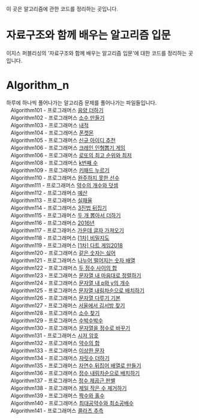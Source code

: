 
이 곳은 알고리즘에 관한 코드를 정리하는 곳입니다.

# 자료구조와 함께 배우는 알고리즘 입문
이지스 퍼블리싱의 '자료구조와 함께 배우는 알고리즘 입문'에 대한 코드를 정리하는 곳입니다.

# Algorithm_n
하루에 하나씩 풀어나가는 알고리즘 문제를 풀어나가는 파일들입니다.<br>
&nbsp;&nbsp;&nbsp;Algorithm101 - 프로그래머스 [음양 더하기](https://programmers.co.kr/learn/courses/30/lessons/76501)<br>
&nbsp;&nbsp;&nbsp;Algorithm102 - 프로그래머스 [소수 만들기](https://programmers.co.kr/learn/courses/30/lessons/12977)<br>
&nbsp;&nbsp;&nbsp;Algorithm103 - 프로그래머스 [내적](https://programmers.co.kr/learn/courses/30/lessons/70128)<br>
&nbsp;&nbsp;&nbsp;Algorithm104 - 프로그래머스 [폰켓몬](https://programmers.co.kr/learn/courses/30/lessons/1845)<br>
&nbsp;&nbsp;&nbsp;Algorithm105 - 프로그래머스 [신규 아이디 추천](https://programmers.co.kr/learn/courses/30/lessons/72410)<br>
&nbsp;&nbsp;&nbsp;Algorithm106 - 프로그래머스 [크레인 인형뽑기 게임](https://programmers.co.kr/learn/courses/30/lessons/64061)<br>
&nbsp;&nbsp;&nbsp;Algorithm106 - 프로그래머스 [로또의 최고 순위와 최저 ](https://programmers.co.kr/learn/courses/30/lessons/77484)<br>
&nbsp;&nbsp;&nbsp;Algorithm108 - 프로그래머스 [k번째 수](https://programmers.co.kr/learn/courses/30/lessons/42748)<br>
&nbsp;&nbsp;&nbsp;Algorithm109 - 프로그래머스 [키패드 누르기](https://programmers.co.kr/learn/courses/30/lessons/67256)<br>
&nbsp;&nbsp;&nbsp;Algorithm110 - 프로그래머스 [완주하지 못한 선수](https://programmers.co.kr/learn/courses/30/lessons/42576)<br>
&nbsp;&nbsp;&nbsp;Algorithm111 - 프로그래머스 [약수의 개수와 덧셈](https://programmers.co.kr/learn/courses/30/lessons/77884)<br>
&nbsp;&nbsp;&nbsp;Algorithm112 - 프로그래머스 [예산](https://programmers.co.kr/learn/courses/30/lessons/12982)<br>
&nbsp;&nbsp;&nbsp;Algorithm113 - 프로그래머스 [실패율](https://programmers.co.kr/learn/courses/30/lessons/12982)<br>
&nbsp;&nbsp;&nbsp;Algorithm114 - 프로그래머스 [3진법 뒤집기](https://programmers.co.kr/learn/courses/30/lessons/68935)<br>
&nbsp;&nbsp;&nbsp;Algorithm115 - 프로그래머스 [두 개 뽑아서 더하기](https://programmers.co.kr/learn/courses/30/lessons/68644)<br>
&nbsp;&nbsp;&nbsp;Algorithm116 - 프로그래머스 [2016년](https://programmers.co.kr/learn/courses/30/lessons/12901)<br>
&nbsp;&nbsp;&nbsp;Algorithm117 - 프로그래머스 [가운데 글자 가져오기](https://programmers.co.kr/learn/courses/30/lessons/12903)<br>
&nbsp;&nbsp;&nbsp;Algorithm118 - 프로그래머스 [[1차] 비밀지도](https://programmers.co.kr/learn/courses/30/lessons/17681)<br>
&nbsp;&nbsp;&nbsp;Algorithm119 - 프로그래머스 [[1차] 다트 게임2018](https://programmers.co.kr/learn/courses/30/lessons/17682)<br>
&nbsp;&nbsp;&nbsp;Algorithm120 - 프로그래머스 [같은 숫자는 싫어](https://programmers.co.kr/learn/courses/30/lessons/12906)<br>
&nbsp;&nbsp;&nbsp;Algorithm121 - 프로그래머스 [나누어 떨어지는 숫자 배열](https://programmers.co.kr/learn/courses/30/lessons/12910)<br>
&nbsp;&nbsp;&nbsp;Algorithm122 - 프로그래머스 [두 정수 사이의 합](https://programmers.co.kr/learn/courses/30/lessons/12912)<br>
&nbsp;&nbsp;&nbsp;Algorithm123 - 프로그래머스 [문자열 내 마음대로 정렬하기](https://programmers.co.kr/learn/courses/30/lessons/12915)<br>
&nbsp;&nbsp;&nbsp;Algorithm124 - 프로그래머스 [문자열 내 p와 y의 개수](https://programmers.co.kr/learn/courses/30/lessons/12916)<br>
&nbsp;&nbsp;&nbsp;Algorithm125 - 프로그래머스 [문자열 내림차순으로 배치하기](https://programmers.co.kr/learn/courses/30/lessons/12917)<br>
&nbsp;&nbsp;&nbsp;Algorithm126 - 프로그래머스 [문자열 다루기 기본](https://programmers.co.kr/learn/courses/30/lessons/12918)<br>
&nbsp;&nbsp;&nbsp;Algorithm127 - 프로그래머스 [서울에서 김서방 찾기](https://programmers.co.kr/learn/courses/30/lessons/12919)<br>
&nbsp;&nbsp;&nbsp;Algorithm128 - 프로그래머스 [소수 찾기](https://programmers.co.kr/learn/courses/30/lessons/12921)<br>
&nbsp;&nbsp;&nbsp;Algorithm129 - 프로그래머스 [수박수박수](https://programmers.co.kr/learn/courses/30/lessons/12922)<br>
&nbsp;&nbsp;&nbsp;Algorithm130 - 프로그래머스 [문자열을 정수로 바꾸기](https://programmers.co.kr/learn/courses/30/lessons/12925)<br>
&nbsp;&nbsp;&nbsp;Algorithm131 - 프로그래머스 [시저 암호](https://programmers.co.kr/learn/courses/30/lessons/12926)<br>
&nbsp;&nbsp;&nbsp;Algorithm132 - 프로그래머스 [약수의 합](https://programmers.co.kr/learn/courses/30/lessons/12928)<br>
&nbsp;&nbsp;&nbsp;Algorithm133 - 프로그래머스 [이상한 문자](https://programmers.co.kr/learn/courses/30/lessons/12930)<br>
&nbsp;&nbsp;&nbsp;Algorithm134 - 프로그래머스 [자릿수 더하기](https://programmers.co.kr/learn/courses/30/lessons/12931)<br>
&nbsp;&nbsp;&nbsp;Algorithm135 - 프로그래머스 [자연수 뒤집어 배열로 만들기](https://programmers.co.kr/learn/courses/30/lessons/12932)<br>
&nbsp;&nbsp;&nbsp;Algorithm136 - 프로그래머스 [정수 내림차순으로 배치하기](https://programmers.co.kr/learn/courses/30/lessons/12933)<br>
&nbsp;&nbsp;&nbsp;Algorithm137 - 프로그래머스 [정수 제곱근 판별](https://programmers.co.kr/learn/courses/30/lessons/12934)<br>
&nbsp;&nbsp;&nbsp;Algorithm138 - 프로그래머스 [제일 작은 수 제거하기](https://programmers.co.kr/learn/courses/30/lessons/12935)<br>
&nbsp;&nbsp;&nbsp;Algorithm139 - 프로그래머스 [짝수와 홀수](https://programmers.co.kr/learn/courses/30/lessons/12937)<br>
&nbsp;&nbsp;&nbsp;Algorithm140 - 프로그래머스 [최대공약수와 최소공배수](https://programmers.co.kr/learn/courses/30/lessons/12940)<br>
&nbsp;&nbsp;&nbsp;Algorithm141 - 프로그래머스 [콜라츠 추측](https://programmers.co.kr/learn/courses/30/lessons/12943)<br>
